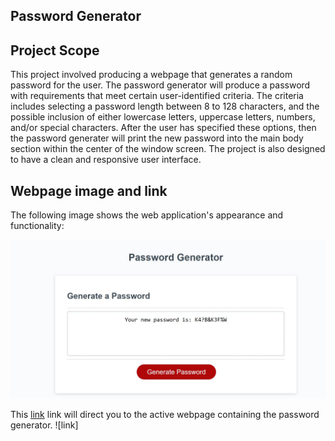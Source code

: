 ## Password Generator

## Project Scope

This project involved producing a webpage that generates a random password for the user.  The password generator will produce a password with requirements that meet certain user-identified criteria.  The criteria includes selecting a password length between 8 to 128 characters, and the possible inclusion of either lowercase letters, uppercase letters, numbers, and/or special characters.  After the user has specified these options, then the password generater will print the new password into the main body section within the center of the window screen.  The project is also designed to have a clean and responsive user interface.

## Webpage image and link



The following image shows the web application's appearance and functionality:

![Image of deployed webpage](./Assets/Password_webpage.JPG)

This [link](https://bmavetz.github.io/Password-Generator/) link will direct you to the active webpage containing the password generator.
![link]

